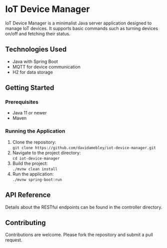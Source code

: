 # IoT Device Manager
IoT Device Manager is a minimalist Java server application designed to manage IoT devices. It supports basic commands such as turning devices on/off and fetching their status.

## Technologies Used
- Java with Spring Boot
- MQTT for device communication
- H2 for data storage

## Getting Started
### Prerequisites
- Java 11 or newer
- Maven

### Running the Application
1. Clone the repository: <br />
```git clone https://github.com/davidamebley/iot-device-manager.git```
2. Navigate to the project directory: <br />
```cd iot-device-manager```
3. Build the project: <br />
```./mvnw clean install```
4. Run the application: <br />
```./mvnw spring-boot:run```

## API Reference
Details about the RESTful endpoints can be found in the controller directory.

## Contributing
Contributions are welcome. Please fork the repository and submit a pull request.
